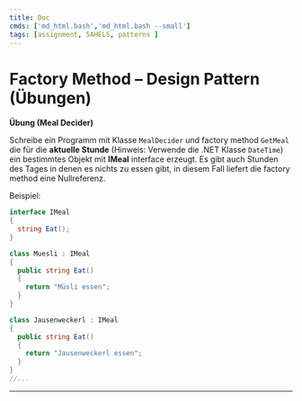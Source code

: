 ```yaml
---
title: Doc
cmds: ['md_html.bash','md_html.bash --small']
tags: [assignment, 5AHELS, patterns ]
---
```


# Factory Method – Design Pattern (Übungen)



**Übung (Meal Decider)**

Schreibe ein Programm mit Klasse `MealDecider`  und factory method `GetMeal` die für die **aktuelle Stunde** (Hinweis: Verwende die .NET Klasse `DateTime`) ein bestimmtes Objekt mit **IMeal** interface erzeugt. Es gibt auch Stunden des Tages in denen es nichts zu essen gibt, in diesem Fall liefert die factory method eine Nullreferenz.

Beispiel:

```csharp
interface IMeal
{
  string Eat();
}

class Muesli : IMeal
{
  public string Eat()
  {
    return "Müsli essen";
  }
}

class Jausenweckerl : IMeal
{
  public string Eat()
  {
    return "Jausenweckerl essen";
  }
}
//...
```



---

